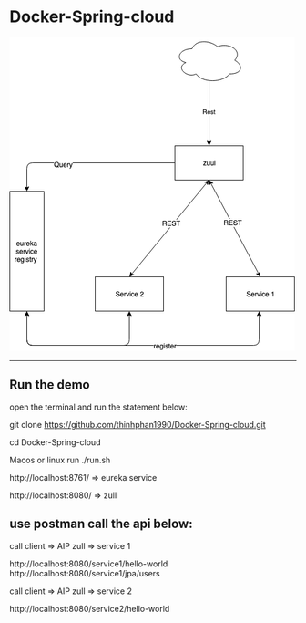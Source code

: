 # Docker-Spring-cloud

![alt text](/IMG/Diagram.png)

---

Run the demo
---------

open the terminal and run the statement below:

git clone https://github.com/thinhphan1990/Docker-Spring-cloud.git

cd Docker-Spring-cloud

Macos or linux run 
./run.sh

	

http://localhost:8761/ => eureka service

http://localhost:8080/ => zull

use postman call the api below: 
------------

call client => AIP zull  => service 1

http://localhost:8080/service1/hello-world
http://localhost:8080/service1/jpa/users

call client => AIP zull  => service 2

http://localhost:8080/service2/hello-world


